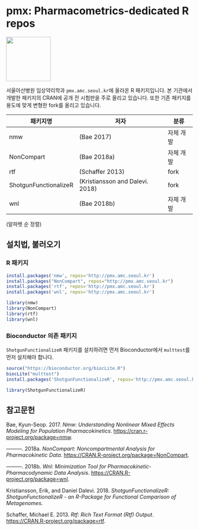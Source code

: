 
# pmx: Pharmacometrics-dedicated R repos

[<img src="https://shanmdphd.github.io/hex/NonCompart.png" height="120"/>](https://github.com/asancpt/NonCompart)

서울아산병원 임상약리학과 `pmx.amc.seoul.kr`에 올라온 R 패키지입니다. 본 기관에서 개발한 패키지의 CRAN에 공개
전 시험판을 주로 올리고 있습니다. 또한 기존 패키지를 용도에 맞게 변형한 fork를 올리고 있습니다.

| 패키지명                  | 저자                              | 분류    |
| --------------------- | ------------------------------- | ----- |
| nmw                   | (Bae 2017)                      | 자체 개발 |
| NonCompart            | (Bae 2018a)                     | 자체 개발 |
| rtf                   | (Schaffer 2013)                 | fork  |
| ShotgunFunctionalizeR | (Kristiansson and Dalevi. 2018) | fork  |
| wnl                   | (Bae 2018b)                     | 자제 개발 |

(알파벳 순 정렬)

## 설치법, 불러오기

### R 패키지

``` r
install.packages('nmw', repos='http://pmx.amc.seoul.kr')
install.packages("NonCompart", repos="http://pmx.amc.seoul.kr")
install.packages('rtf', repos='http://pmx.amc.seoul.kr')
install.packages('wnl', repos='http://pmx.amc.seoul.kr')
```

``` r
library(nmw)
library(NonCompart)
library(rtf)
library(wnl)
```

### Bioconductor 의존 패키지

`ShotgunFunctionalizeR` 패키지를 설치하려면 먼저 Bioconductor에서 `multtest`를 먼저 설치해야
합니다.

``` r
source("https://bioconductor.org/biocLite.R")
biocLite("multtest")
install.packages('ShotgunFunctionalizeR', repos='http://pmx.amc.seoul.kr')
```

``` r
library(ShotgunFunctionalizeR)
```

## 참고문헌

<div id="refs" class="references">

<div id="ref-R-nmw">

Bae, Kyun-Seop. 2017. *Nmw: Understanding Nonlinear Mixed Effects
Modeling for Population Pharmacokinetics*.
<https://cran.r-project.org/package=nmw>.

</div>

<div id="ref-R-NonCompart">

———. 2018a. *NonCompart: Noncompartmental Analysis for Pharmacokinetic
Data*. <https://CRAN.R-project.org/package=NonCompart>.

</div>

<div id="ref-R-wnl">

———. 2018b. *Wnl: Minimization Tool for Pharmacokinetic-Pharmacodynamic
Data Analysis*. <https://CRAN.R-project.org/package=wnl>.

</div>

<div id="ref-R-ShotgunFunctionalizeR">

Kristiansson, Erik, and Daniel Dalevi. 2018. *ShotgunFunctionalizeR:
ShotgunFunctionalizeR - an R-Package for Functional Comparison of
Metagenomes*.

</div>

<div id="ref-R-rtf">

Schaffer, Michael E. 2013. *Rtf: Rich Text Format (Rtf) Output*.
<https://CRAN.R-project.org/package=rtf>.

</div>

</div>
